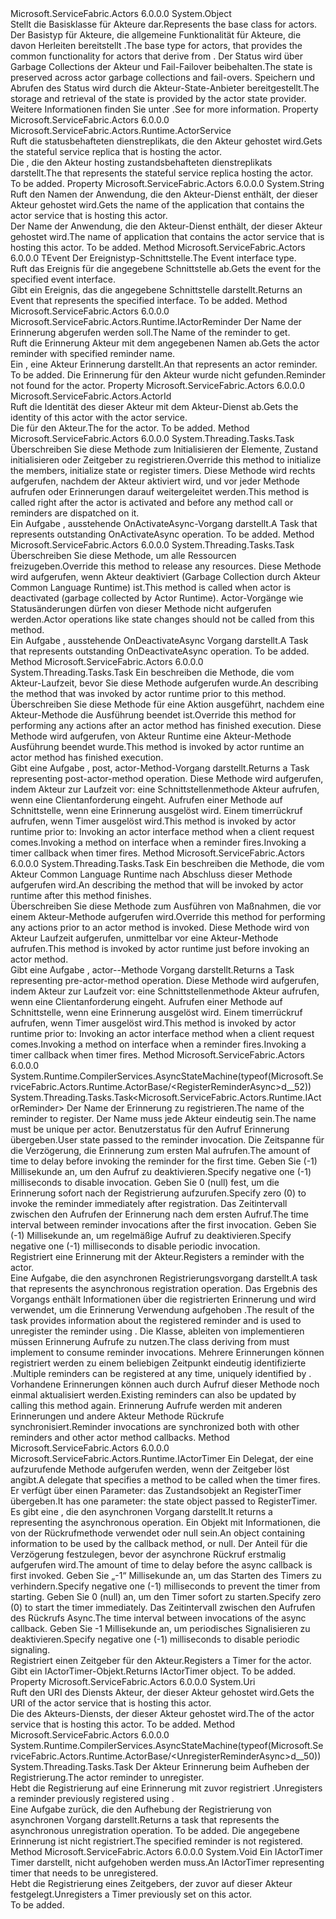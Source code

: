 <Type Name="ActorBase" FullName="Microsoft.ServiceFabric.Actors.Runtime.ActorBase">
  <TypeSignature Language="C#" Value="public abstract class ActorBase" />
  <TypeSignature Language="ILAsm" Value=".class public auto ansi abstract beforefieldinit ActorBase extends System.Object" />
  <TypeSignature Language="DocId" Value="T:Microsoft.ServiceFabric.Actors.Runtime.ActorBase" />
  <TypeSignature Language="VB.NET" Value="Public MustInherit Class ActorBase" />
  <TypeSignature Language="F#" Value="type ActorBase = class" />
  <AssemblyInfo>
    <AssemblyName>Microsoft.ServiceFabric.Actors</AssemblyName>
    <AssemblyVersion>6.0.0.0</AssemblyVersion>
  </AssemblyInfo>
  <Base>
    <BaseTypeName>System.Object</BaseTypeName>
  </Base>
  <Interfaces />
  <Docs>
    <summary>
            <span data-ttu-id="37384-101">Stellt die Basisklasse für Akteure dar.</span><span class="sxs-lookup"><span data-stu-id="37384-101">Represents the base class for actors.</span></span>
            </summary>
    <remarks>
            <span data-ttu-id="37384-102">Der Basistyp für Akteure, die allgemeine Funktionalität für Akteure, die davon Herleiten bereitstellt <see cref="T:Microsoft.ServiceFabric.Actors.Runtime.Actor" />.</span><span class="sxs-lookup"><span data-stu-id="37384-102">The base type for actors, that provides the common functionality for actors that derive from <see cref="T:Microsoft.ServiceFabric.Actors.Runtime.Actor" />.</span></span>
            <span data-ttu-id="37384-103">Der Status wird über Garbage Collections der Akteur und Fail-Failover beibehalten.</span><span class="sxs-lookup"><span data-stu-id="37384-103">The state is preserved across actor garbage collections and fail-overs.</span></span>
            <span data-ttu-id="37384-104">Speichern und Abrufen des Status wird durch die Akteur-State-Anbieter bereitgestellt.</span><span class="sxs-lookup"><span data-stu-id="37384-104">The storage and retrieval of the state is provided by the actor state provider.</span></span> <span data-ttu-id="37384-105">Weitere Informationen finden Sie unter <see cref="T:Microsoft.ServiceFabric.Actors.Runtime.IActorStateProvider" /> .</span><span class="sxs-lookup"><span data-stu-id="37384-105">See <see cref="T:Microsoft.ServiceFabric.Actors.Runtime.IActorStateProvider" /> for more information.</span></span>
            </remarks>
    <altmember cref="T:Microsoft.ServiceFabric.Actors.Runtime.Actor" />
  </Docs>
  <Members>
    <Member MemberName="ActorService">
      <MemberSignature Language="C#" Value="public Microsoft.ServiceFabric.Actors.Runtime.ActorService ActorService { get; }" />
      <MemberSignature Language="ILAsm" Value=".property instance class Microsoft.ServiceFabric.Actors.Runtime.ActorService ActorService" />
      <MemberSignature Language="DocId" Value="P:Microsoft.ServiceFabric.Actors.Runtime.ActorBase.ActorService" />
      <MemberSignature Language="VB.NET" Value="Public ReadOnly Property ActorService As ActorService" />
      <MemberSignature Language="F#" Value="member this.ActorService : Microsoft.ServiceFabric.Actors.Runtime.ActorService" Usage="Microsoft.ServiceFabric.Actors.Runtime.ActorBase.ActorService" />
      <MemberType>Property</MemberType>
      <AssemblyInfo>
        <AssemblyName>Microsoft.ServiceFabric.Actors</AssemblyName>
        <AssemblyVersion>6.0.0.0</AssemblyVersion>
      </AssemblyInfo>
      <ReturnValue>
        <ReturnType>Microsoft.ServiceFabric.Actors.Runtime.ActorService</ReturnType>
      </ReturnValue>
      <Docs>
        <summary>
            <span data-ttu-id="37384-106">Ruft die statusbehafteten dienstreplikats, die den Akteur gehostet wird.</span><span class="sxs-lookup"><span data-stu-id="37384-106">Gets the stateful service replica that is hosting the actor.</span></span>
            </summary>
        <value>
            <span data-ttu-id="37384-107">Die <see cref="P:Microsoft.ServiceFabric.Actors.Runtime.ActorBase.ActorService" /> , die den Akteur hosting zustandsbehafteten dienstreplikats darstellt.</span><span class="sxs-lookup"><span data-stu-id="37384-107">The <see cref="P:Microsoft.ServiceFabric.Actors.Runtime.ActorBase.ActorService" /> that represents the stateful service replica hosting the actor.</span></span>
            </value>
        <remarks>To be added.</remarks>
      </Docs>
    </Member>
    <Member MemberName="ApplicationName">
      <MemberSignature Language="C#" Value="public string ApplicationName { get; }" />
      <MemberSignature Language="ILAsm" Value=".property instance string ApplicationName" />
      <MemberSignature Language="DocId" Value="P:Microsoft.ServiceFabric.Actors.Runtime.ActorBase.ApplicationName" />
      <MemberSignature Language="VB.NET" Value="Public ReadOnly Property ApplicationName As String" />
      <MemberSignature Language="F#" Value="member this.ApplicationName : string" Usage="Microsoft.ServiceFabric.Actors.Runtime.ActorBase.ApplicationName" />
      <MemberType>Property</MemberType>
      <AssemblyInfo>
        <AssemblyName>Microsoft.ServiceFabric.Actors</AssemblyName>
        <AssemblyVersion>6.0.0.0</AssemblyVersion>
      </AssemblyInfo>
      <ReturnValue>
        <ReturnType>System.String</ReturnType>
      </ReturnValue>
      <Docs>
        <summary>
            <span data-ttu-id="37384-108">Ruft den Namen der Anwendung, die den Akteur-Dienst enthält, der dieser Akteur gehostet wird.</span><span class="sxs-lookup"><span data-stu-id="37384-108">Gets the name of the application that contains the actor service that is hosting this actor.</span></span>
            </summary>
        <value><span data-ttu-id="37384-109">Der Name der Anwendung, die den Akteur-Dienst enthält, der dieser Akteur gehostet wird.</span><span class="sxs-lookup"><span data-stu-id="37384-109">The name of application that contains the actor service that is hosting this actor.</span></span></value>
        <remarks>To be added.</remarks>
      </Docs>
    </Member>
    <Member MemberName="GetEvent&lt;TEvent&gt;">
      <MemberSignature Language="C#" Value="protected TEvent GetEvent&lt;TEvent&gt; ();" />
      <MemberSignature Language="ILAsm" Value=".method familyhidebysig instance !!TEvent GetEvent&lt;TEvent&gt;() cil managed" />
      <MemberSignature Language="DocId" Value="M:Microsoft.ServiceFabric.Actors.Runtime.ActorBase.GetEvent``1" />
      <MemberSignature Language="VB.NET" Value="Protected Function GetEvent(Of TEvent) () As TEvent" />
      <MemberSignature Language="F#" Value="member this.GetEvent : unit -&gt; 'Event" Usage="actorBase.GetEvent " />
      <MemberType>Method</MemberType>
      <AssemblyInfo>
        <AssemblyName>Microsoft.ServiceFabric.Actors</AssemblyName>
        <AssemblyVersion>6.0.0.0</AssemblyVersion>
      </AssemblyInfo>
      <ReturnValue>
        <ReturnType>TEvent</ReturnType>
      </ReturnValue>
      <TypeParameters>
        <TypeParameter Name="TEvent" />
      </TypeParameters>
      <Parameters />
      <Docs>
        <typeparam name="TEvent"><span data-ttu-id="37384-110">Der Ereignistyp-Schnittstelle.</span><span class="sxs-lookup"><span data-stu-id="37384-110">The Event interface type.</span></span></typeparam>
        <summary>
            <span data-ttu-id="37384-111">Ruft das Ereignis für die angegebene Schnittstelle ab.</span><span class="sxs-lookup"><span data-stu-id="37384-111">Gets the event for the specified event interface.</span></span>
            </summary>
        <returns><span data-ttu-id="37384-112">Gibt ein Ereignis, das die angegebene Schnittstelle darstellt.</span><span class="sxs-lookup"><span data-stu-id="37384-112">Returns an Event that represents the specified interface.</span></span></returns>
        <remarks>To be added.</remarks>
      </Docs>
    </Member>
    <Member MemberName="GetReminder">
      <MemberSignature Language="C#" Value="protected Microsoft.ServiceFabric.Actors.Runtime.IActorReminder GetReminder (string reminderName);" />
      <MemberSignature Language="ILAsm" Value=".method familyhidebysig instance class Microsoft.ServiceFabric.Actors.Runtime.IActorReminder GetReminder(string reminderName) cil managed" />
      <MemberSignature Language="DocId" Value="M:Microsoft.ServiceFabric.Actors.Runtime.ActorBase.GetReminder(System.String)" />
      <MemberSignature Language="VB.NET" Value="Protected Function GetReminder (reminderName As String) As IActorReminder" />
      <MemberSignature Language="F#" Value="member this.GetReminder : string -&gt; Microsoft.ServiceFabric.Actors.Runtime.IActorReminder" Usage="actorBase.GetReminder reminderName" />
      <MemberType>Method</MemberType>
      <AssemblyInfo>
        <AssemblyName>Microsoft.ServiceFabric.Actors</AssemblyName>
        <AssemblyVersion>6.0.0.0</AssemblyVersion>
      </AssemblyInfo>
      <ReturnValue>
        <ReturnType>Microsoft.ServiceFabric.Actors.Runtime.IActorReminder</ReturnType>
      </ReturnValue>
      <Parameters>
        <Parameter Name="reminderName" Type="System.String" />
      </Parameters>
      <Docs>
        <param name="reminderName"><span data-ttu-id="37384-113">Der Name der Erinnerung abgerufen werden soll.</span><span class="sxs-lookup"><span data-stu-id="37384-113">The Name of the reminder to get.</span></span></param>
        <summary>
            <span data-ttu-id="37384-114">Ruft die Erinnerung Akteur mit dem angegebenen Namen ab.</span><span class="sxs-lookup"><span data-stu-id="37384-114">Gets the actor reminder with specified reminder name.</span></span>
            </summary>
        <returns>
            <span data-ttu-id="37384-115">Ein <see cref="T:Microsoft.ServiceFabric.Actors.Runtime.IActorReminder" /> , eine Akteur Erinnerung darstellt.</span><span class="sxs-lookup"><span data-stu-id="37384-115">An <see cref="T:Microsoft.ServiceFabric.Actors.Runtime.IActorReminder" /> that represents an actor reminder.</span></span>
            </returns>
        <remarks>To be added.</remarks>
        <exception cref="T:Microsoft.ServiceFabric.Actors.ReminderNotFoundException"><span data-ttu-id="37384-116">Die Erinnerung für den Akteur wurde nicht gefunden.</span><span class="sxs-lookup"><span data-stu-id="37384-116">Reminder not found for the actor.</span></span></exception>
      </Docs>
    </Member>
    <Member MemberName="Id">
      <MemberSignature Language="C#" Value="public Microsoft.ServiceFabric.Actors.ActorId Id { get; }" />
      <MemberSignature Language="ILAsm" Value=".property instance class Microsoft.ServiceFabric.Actors.ActorId Id" />
      <MemberSignature Language="DocId" Value="P:Microsoft.ServiceFabric.Actors.Runtime.ActorBase.Id" />
      <MemberSignature Language="VB.NET" Value="Public ReadOnly Property Id As ActorId" />
      <MemberSignature Language="F#" Value="member this.Id : Microsoft.ServiceFabric.Actors.ActorId" Usage="Microsoft.ServiceFabric.Actors.Runtime.ActorBase.Id" />
      <MemberType>Property</MemberType>
      <AssemblyInfo>
        <AssemblyName>Microsoft.ServiceFabric.Actors</AssemblyName>
        <AssemblyVersion>6.0.0.0</AssemblyVersion>
      </AssemblyInfo>
      <ReturnValue>
        <ReturnType>Microsoft.ServiceFabric.Actors.ActorId</ReturnType>
      </ReturnValue>
      <Docs>
        <summary>
            <span data-ttu-id="37384-117">Ruft die Identität des dieser Akteur mit dem Akteur-Dienst ab.</span><span class="sxs-lookup"><span data-stu-id="37384-117">Gets the identity of this actor with the actor service.</span></span>
            </summary>
        <value><span data-ttu-id="37384-118">Die <see cref="T:Microsoft.ServiceFabric.Actors.ActorId" /> für den Akteur.</span><span class="sxs-lookup"><span data-stu-id="37384-118">The <see cref="T:Microsoft.ServiceFabric.Actors.ActorId" /> for the actor.</span></span></value>
        <remarks>To be added.</remarks>
      </Docs>
    </Member>
    <Member MemberName="OnActivateAsync">
      <MemberSignature Language="C#" Value="protected virtual System.Threading.Tasks.Task OnActivateAsync ();" />
      <MemberSignature Language="ILAsm" Value=".method familyhidebysig newslot virtual instance class System.Threading.Tasks.Task OnActivateAsync() cil managed" />
      <MemberSignature Language="DocId" Value="M:Microsoft.ServiceFabric.Actors.Runtime.ActorBase.OnActivateAsync" />
      <MemberSignature Language="VB.NET" Value="Protected Overridable Function OnActivateAsync () As Task" />
      <MemberSignature Language="F#" Value="abstract member OnActivateAsync : unit -&gt; System.Threading.Tasks.Task&#xA;override this.OnActivateAsync : unit -&gt; System.Threading.Tasks.Task" Usage="actorBase.OnActivateAsync " />
      <MemberType>Method</MemberType>
      <AssemblyInfo>
        <AssemblyName>Microsoft.ServiceFabric.Actors</AssemblyName>
        <AssemblyVersion>6.0.0.0</AssemblyVersion>
      </AssemblyInfo>
      <ReturnValue>
        <ReturnType>System.Threading.Tasks.Task</ReturnType>
      </ReturnValue>
      <Parameters />
      <Docs>
        <summary>
            <span data-ttu-id="37384-119">Überschreiben Sie diese Methode zum Initialisieren der Elemente, Zustand initialisieren oder Zeitgeber zu registrieren.</span><span class="sxs-lookup"><span data-stu-id="37384-119">Override this method to initialize the members, initialize state or register timers.</span></span> <span data-ttu-id="37384-120">Diese Methode wird rechts aufgerufen, nachdem der Akteur aktiviert wird, und vor jeder Methode aufrufen oder Erinnerungen darauf weitergeleitet werden.</span><span class="sxs-lookup"><span data-stu-id="37384-120">This method is called right after the actor is activated and before any method call or reminders are dispatched on it.</span></span>
            </summary>
        <returns><span data-ttu-id="37384-121">Ein <see cref="T:System.Threading.Tasks.Task">Aufgabe</see> , ausstehende OnActivateAsync-Vorgang darstellt.</span><span class="sxs-lookup"><span data-stu-id="37384-121">A <see cref="T:System.Threading.Tasks.Task">Task</see> that represents outstanding OnActivateAsync operation.</span></span></returns>
        <remarks>To be added.</remarks>
      </Docs>
    </Member>
    <Member MemberName="OnDeactivateAsync">
      <MemberSignature Language="C#" Value="protected virtual System.Threading.Tasks.Task OnDeactivateAsync ();" />
      <MemberSignature Language="ILAsm" Value=".method familyhidebysig newslot virtual instance class System.Threading.Tasks.Task OnDeactivateAsync() cil managed" />
      <MemberSignature Language="DocId" Value="M:Microsoft.ServiceFabric.Actors.Runtime.ActorBase.OnDeactivateAsync" />
      <MemberSignature Language="VB.NET" Value="Protected Overridable Function OnDeactivateAsync () As Task" />
      <MemberSignature Language="F#" Value="abstract member OnDeactivateAsync : unit -&gt; System.Threading.Tasks.Task&#xA;override this.OnDeactivateAsync : unit -&gt; System.Threading.Tasks.Task" Usage="actorBase.OnDeactivateAsync " />
      <MemberType>Method</MemberType>
      <AssemblyInfo>
        <AssemblyName>Microsoft.ServiceFabric.Actors</AssemblyName>
        <AssemblyVersion>6.0.0.0</AssemblyVersion>
      </AssemblyInfo>
      <ReturnValue>
        <ReturnType>System.Threading.Tasks.Task</ReturnType>
      </ReturnValue>
      <Parameters />
      <Docs>
        <summary>
             <span data-ttu-id="37384-122">Überschreiben Sie diese Methode, um alle Ressourcen freizugeben.</span><span class="sxs-lookup"><span data-stu-id="37384-122">Override this method to release any resources.</span></span> <span data-ttu-id="37384-123">Diese Methode wird aufgerufen, wenn Akteur deaktiviert (Garbage Collection durch Akteur Common Language Runtime) ist.</span><span class="sxs-lookup"><span data-stu-id="37384-123">This method is called when actor is deactivated (garbage collected by Actor Runtime).</span></span>
             <span data-ttu-id="37384-124">Actor-Vorgänge wie Statusänderungen dürfen von dieser Methode nicht aufgerufen werden.</span><span class="sxs-lookup"><span data-stu-id="37384-124">Actor operations like state changes should not be called from this method.</span></span>
            </summary>
        <returns><span data-ttu-id="37384-125">Ein <see cref="T:System.Threading.Tasks.Task">Aufgabe</see> , ausstehende OnDeactivateAsync Vorgang darstellt.</span><span class="sxs-lookup"><span data-stu-id="37384-125">A <see cref="T:System.Threading.Tasks.Task">Task</see> that represents outstanding OnDeactivateAsync operation.</span></span></returns>
        <remarks>To be added.</remarks>
      </Docs>
    </Member>
    <Member MemberName="OnPostActorMethodAsync">
      <MemberSignature Language="C#" Value="protected virtual System.Threading.Tasks.Task OnPostActorMethodAsync (Microsoft.ServiceFabric.Actors.Runtime.ActorMethodContext actorMethodContext);" />
      <MemberSignature Language="ILAsm" Value=".method familyhidebysig newslot virtual instance class System.Threading.Tasks.Task OnPostActorMethodAsync(valuetype Microsoft.ServiceFabric.Actors.Runtime.ActorMethodContext actorMethodContext) cil managed" />
      <MemberSignature Language="DocId" Value="M:Microsoft.ServiceFabric.Actors.Runtime.ActorBase.OnPostActorMethodAsync(Microsoft.ServiceFabric.Actors.Runtime.ActorMethodContext)" />
      <MemberSignature Language="F#" Value="abstract member OnPostActorMethodAsync : Microsoft.ServiceFabric.Actors.Runtime.ActorMethodContext -&gt; System.Threading.Tasks.Task&#xA;override this.OnPostActorMethodAsync : Microsoft.ServiceFabric.Actors.Runtime.ActorMethodContext -&gt; System.Threading.Tasks.Task" Usage="actorBase.OnPostActorMethodAsync actorMethodContext" />
      <MemberType>Method</MemberType>
      <AssemblyInfo>
        <AssemblyName>Microsoft.ServiceFabric.Actors</AssemblyName>
        <AssemblyVersion>6.0.0.0</AssemblyVersion>
      </AssemblyInfo>
      <ReturnValue>
        <ReturnType>System.Threading.Tasks.Task</ReturnType>
      </ReturnValue>
      <Parameters>
        <Parameter Name="actorMethodContext" Type="Microsoft.ServiceFabric.Actors.Runtime.ActorMethodContext" />
      </Parameters>
      <Docs>
        <param name="actorMethodContext">
            <span data-ttu-id="37384-126">Ein <see cref="T:Microsoft.ServiceFabric.Actors.Runtime.ActorMethodContext" /> beschreiben die Methode, die vom Akteur-Laufzeit, bevor Sie diese Methode aufgerufen wurde.</span><span class="sxs-lookup"><span data-stu-id="37384-126">An <see cref="T:Microsoft.ServiceFabric.Actors.Runtime.ActorMethodContext" /> describing the method that was invoked by actor runtime prior to this method.</span></span>
            </param>
        <summary>
            <span data-ttu-id="37384-127">Überschreiben Sie diese Methode für eine Aktion ausgeführt, nachdem eine Akteur-Methode die Ausführung beendet ist.</span><span class="sxs-lookup"><span data-stu-id="37384-127">Override this method for performing any actions after an actor method has finished execution.</span></span>
            <span data-ttu-id="37384-128">Diese Methode wird aufgerufen, von Akteur Runtime eine Akteur-Methode Ausführung beendet wurde.</span><span class="sxs-lookup"><span data-stu-id="37384-128">This method is invoked by actor runtime an actor method has finished execution.</span></span>
            </summary>
        <returns>
            <span data-ttu-id="37384-129">Gibt eine <see cref="T:System.Threading.Tasks.Task">Aufgabe</see> , post, actor-Method-Vorgang darstellt.</span><span class="sxs-lookup"><span data-stu-id="37384-129">Returns a <see cref="T:System.Threading.Tasks.Task">Task</see> representing post-actor-method operation.</span></span>
            </returns>
        <remarks>
            <span data-ttu-id="37384-130">Diese Methode wird aufgerufen, indem Akteur zur Laufzeit vor: <list type="bullet"> <item> <description>eine Schnittstellenmethode Akteur aufrufen, wenn eine Clientanforderung eingeht.</description> </item> <item> <description>Aufrufen einer Methode auf <see cref="T:Microsoft.ServiceFabric.Actors.Runtime.IRemindable" /> Schnittstelle, wenn eine Erinnerung ausgelöst wird.</description> </item> <item> <description>Einem timerrückruf aufrufen, wenn Timer ausgelöst wird.</description></item></list></span><span class="sxs-lookup"><span data-stu-id="37384-130">This method is invoked by actor runtime prior to: <list type="bullet"><item><description>Invoking an actor interface method when a client request comes.</description></item><item><description>Invoking a method on <see cref="T:Microsoft.ServiceFabric.Actors.Runtime.IRemindable" /> interface when a reminder fires.</description></item><item><description>Invoking a timer callback when timer fires.</description></item></list></span></span></remarks>
      </Docs>
    </Member>
    <Member MemberName="OnPreActorMethodAsync">
      <MemberSignature Language="C#" Value="protected virtual System.Threading.Tasks.Task OnPreActorMethodAsync (Microsoft.ServiceFabric.Actors.Runtime.ActorMethodContext actorMethodContext);" />
      <MemberSignature Language="ILAsm" Value=".method familyhidebysig newslot virtual instance class System.Threading.Tasks.Task OnPreActorMethodAsync(valuetype Microsoft.ServiceFabric.Actors.Runtime.ActorMethodContext actorMethodContext) cil managed" />
      <MemberSignature Language="DocId" Value="M:Microsoft.ServiceFabric.Actors.Runtime.ActorBase.OnPreActorMethodAsync(Microsoft.ServiceFabric.Actors.Runtime.ActorMethodContext)" />
      <MemberSignature Language="F#" Value="abstract member OnPreActorMethodAsync : Microsoft.ServiceFabric.Actors.Runtime.ActorMethodContext -&gt; System.Threading.Tasks.Task&#xA;override this.OnPreActorMethodAsync : Microsoft.ServiceFabric.Actors.Runtime.ActorMethodContext -&gt; System.Threading.Tasks.Task" Usage="actorBase.OnPreActorMethodAsync actorMethodContext" />
      <MemberType>Method</MemberType>
      <AssemblyInfo>
        <AssemblyName>Microsoft.ServiceFabric.Actors</AssemblyName>
        <AssemblyVersion>6.0.0.0</AssemblyVersion>
      </AssemblyInfo>
      <ReturnValue>
        <ReturnType>System.Threading.Tasks.Task</ReturnType>
      </ReturnValue>
      <Parameters>
        <Parameter Name="actorMethodContext" Type="Microsoft.ServiceFabric.Actors.Runtime.ActorMethodContext" />
      </Parameters>
      <Docs>
        <param name="actorMethodContext">
            <span data-ttu-id="37384-131">Ein <see cref="T:Microsoft.ServiceFabric.Actors.Runtime.ActorMethodContext" /> beschreiben die Methode, die vom Akteur Common Language Runtime nach Abschluss dieser Methode aufgerufen wird.</span><span class="sxs-lookup"><span data-stu-id="37384-131">An <see cref="T:Microsoft.ServiceFabric.Actors.Runtime.ActorMethodContext" /> describing the method that will be invoked by actor runtime after this method finishes.</span></span>
            </param>
        <summary>
            <span data-ttu-id="37384-132">Überschreiben Sie diese Methode zum Ausführen von Maßnahmen, die vor einem Akteur-Methode aufgerufen wird.</span><span class="sxs-lookup"><span data-stu-id="37384-132">Override this method for performing any actions prior to an actor method is invoked.</span></span>
            <span data-ttu-id="37384-133">Diese Methode wird von Akteur Laufzeit aufgerufen, unmittelbar vor eine Akteur-Methode aufrufen.</span><span class="sxs-lookup"><span data-stu-id="37384-133">This method is invoked by actor runtime just before invoking an actor method.</span></span>
            </summary>
        <returns>
            <span data-ttu-id="37384-134">Gibt eine <see cref="T:System.Threading.Tasks.Task">Aufgabe</see> , actor--Methode Vorgang darstellt.</span><span class="sxs-lookup"><span data-stu-id="37384-134">Returns a <see cref="T:System.Threading.Tasks.Task">Task</see> representing pre-actor-method operation.</span></span>
            </returns>
        <remarks>
            <span data-ttu-id="37384-135">Diese Methode wird aufgerufen, indem Akteur zur Laufzeit vor: <list type="bullet"> <item> <description>eine Schnittstellenmethode Akteur aufrufen, wenn eine Clientanforderung eingeht.</description> </item> <item> <description>Aufrufen einer Methode auf <see cref="T:Microsoft.ServiceFabric.Actors.Runtime.IRemindable" /> Schnittstelle, wenn eine Erinnerung ausgelöst wird.</description> </item> <item> <description>Einem timerrückruf aufrufen, wenn Timer ausgelöst wird.</description></item></list></span><span class="sxs-lookup"><span data-stu-id="37384-135">This method is invoked by actor runtime prior to: <list type="bullet"><item><description>Invoking an actor interface method when a client request comes.</description></item><item><description>Invoking a method on <see cref="T:Microsoft.ServiceFabric.Actors.Runtime.IRemindable" /> interface when a reminder fires.</description></item><item><description>Invoking a timer callback when timer fires.</description></item></list></span></span></remarks>
      </Docs>
    </Member>
    <Member MemberName="RegisterReminderAsync">
      <MemberSignature Language="C#" Value="protected System.Threading.Tasks.Task&lt;Microsoft.ServiceFabric.Actors.Runtime.IActorReminder&gt; RegisterReminderAsync (string reminderName, byte[] state, TimeSpan dueTime, TimeSpan period);" />
      <MemberSignature Language="ILAsm" Value=".method familyhidebysig instance class System.Threading.Tasks.Task`1&lt;class Microsoft.ServiceFabric.Actors.Runtime.IActorReminder&gt; RegisterReminderAsync(string reminderName, unsigned int8[] state, valuetype System.TimeSpan dueTime, valuetype System.TimeSpan period) cil managed" />
      <MemberSignature Language="DocId" Value="M:Microsoft.ServiceFabric.Actors.Runtime.ActorBase.RegisterReminderAsync(System.String,System.Byte[],System.TimeSpan,System.TimeSpan)" />
      <MemberSignature Language="VB.NET" Value="Protected Function RegisterReminderAsync (reminderName As String, state As Byte(), dueTime As TimeSpan, period As TimeSpan) As Task(Of IActorReminder)" />
      <MemberSignature Language="F#" Value="member this.RegisterReminderAsync : string * byte[] * TimeSpan * TimeSpan -&gt; System.Threading.Tasks.Task&lt;Microsoft.ServiceFabric.Actors.Runtime.IActorReminder&gt;" Usage="actorBase.RegisterReminderAsync (reminderName, state, dueTime, period)" />
      <MemberType>Method</MemberType>
      <AssemblyInfo>
        <AssemblyName>Microsoft.ServiceFabric.Actors</AssemblyName>
        <AssemblyVersion>6.0.0.0</AssemblyVersion>
      </AssemblyInfo>
      <Attributes>
        <Attribute>
          <AttributeName>System.Runtime.CompilerServices.AsyncStateMachine(typeof(Microsoft.ServiceFabric.Actors.Runtime.ActorBase/&lt;RegisterReminderAsync&gt;d__52))</AttributeName>
        </Attribute>
      </Attributes>
      <ReturnValue>
        <ReturnType>System.Threading.Tasks.Task&lt;Microsoft.ServiceFabric.Actors.Runtime.IActorReminder&gt;</ReturnType>
      </ReturnValue>
      <Parameters>
        <Parameter Name="reminderName" Type="System.String" />
        <Parameter Name="state" Type="System.Byte[]" />
        <Parameter Name="dueTime" Type="System.TimeSpan" />
        <Parameter Name="period" Type="System.TimeSpan" />
      </Parameters>
      <Docs>
        <param name="reminderName"><span data-ttu-id="37384-136">Der Name der Erinnerung zu registrieren.</span><span class="sxs-lookup"><span data-stu-id="37384-136">The name of the reminder to register.</span></span> <span data-ttu-id="37384-137">Der Name muss jede Akteur eindeutig sein.</span><span class="sxs-lookup"><span data-stu-id="37384-137">The name must be unique per actor.</span></span></param>
        <param name="state"><span data-ttu-id="37384-138">Benutzerstatus für den Aufruf Erinnerung übergeben.</span><span class="sxs-lookup"><span data-stu-id="37384-138">User state passed to the reminder invocation.</span></span></param>
        <param name="dueTime"><span data-ttu-id="37384-139">Die Zeitspanne für die Verzögerung, die Erinnerung zum ersten Mal aufrufen.</span><span class="sxs-lookup"><span data-stu-id="37384-139">The amount of time to delay before invoking the reminder for the first time.</span></span> <span data-ttu-id="37384-140">Geben Sie (-1) Millisekunde an, um den Aufruf zu deaktivieren.</span><span class="sxs-lookup"><span data-stu-id="37384-140">Specify negative one (-1) milliseconds to disable invocation.</span></span> <span data-ttu-id="37384-141">Geben Sie 0 (null) fest, um die Erinnerung sofort nach der Registrierung aufzurufen.</span><span class="sxs-lookup"><span data-stu-id="37384-141">Specify zero (0) to invoke the reminder immediately after registration.</span></span>
            </param>
        <param name="period">
            <span data-ttu-id="37384-142">Das Zeitintervall zwischen den Aufrufen der Erinnerung nach dem ersten Aufruf.</span><span class="sxs-lookup"><span data-stu-id="37384-142">The time interval between reminder invocations after the first invocation.</span></span> <span data-ttu-id="37384-143">Geben Sie (-1) Millisekunde an, um regelmäßige Aufruf zu deaktivieren.</span><span class="sxs-lookup"><span data-stu-id="37384-143">Specify negative one (-1) milliseconds to disable periodic invocation.</span></span>
            </param>
        <summary>
            <span data-ttu-id="37384-144">Registriert eine Erinnerung mit der Akteur.</span><span class="sxs-lookup"><span data-stu-id="37384-144">Registers a reminder with the actor.</span></span>
            </summary>
        <returns>
            <span data-ttu-id="37384-145">Eine Aufgabe, die den asynchronen Registrierungsvorgang darstellt.</span><span class="sxs-lookup"><span data-stu-id="37384-145">A task that represents the asynchronous registration operation.</span></span> <span data-ttu-id="37384-146">Das Ergebnis des Vorgangs enthält Informationen über die registrierten Erinnerung und wird verwendet, um die Erinnerung Verwendung aufgehoben <see cref="M:Microsoft.ServiceFabric.Actors.Runtime.ActorBase.UnregisterReminderAsync(Microsoft.ServiceFabric.Actors.Runtime.IActorReminder)" />.</span><span class="sxs-lookup"><span data-stu-id="37384-146">The result of the task provides information about the registered reminder and is used to unregister the reminder using <see cref="M:Microsoft.ServiceFabric.Actors.Runtime.ActorBase.UnregisterReminderAsync(Microsoft.ServiceFabric.Actors.Runtime.IActorReminder)" />.</span></span>
            </returns>
        <remarks>
          <para>
            <span data-ttu-id="37384-147">Die Klasse, ableiten von <see cref="T:Microsoft.ServiceFabric.Actors.Runtime.ActorBase" /> implementieren müssen <see cref="T:Microsoft.ServiceFabric.Actors.Runtime.IRemindable" /> Erinnerung Aufrufe zu nutzen.</span><span class="sxs-lookup"><span data-stu-id="37384-147">The class deriving from <see cref="T:Microsoft.ServiceFabric.Actors.Runtime.ActorBase" /> must implement <see cref="T:Microsoft.ServiceFabric.Actors.Runtime.IRemindable" /> to consume reminder invocations.</span></span> <span data-ttu-id="37384-148">Mehrere Erinnerungen können registriert werden zu einem beliebigen Zeitpunkt eindeutig identifizierte <paramref name="reminderName" />.</span><span class="sxs-lookup"><span data-stu-id="37384-148">Multiple reminders can be registered at any time, uniquely identified by <paramref name="reminderName" />.</span></span> <span data-ttu-id="37384-149">Vorhandene Erinnerungen können auch durch Aufruf dieser Methode noch einmal aktualisiert werden.</span><span class="sxs-lookup"><span data-stu-id="37384-149">Existing reminders can also be updated by calling this method again.</span></span> <span data-ttu-id="37384-150">Erinnerung Aufrufe werden mit anderen Erinnerungen und andere Akteur Methode Rückrufe synchronisiert.</span><span class="sxs-lookup"><span data-stu-id="37384-150">Reminder invocations are synchronized both with other reminders and other actor method callbacks.</span></span>
            </para>
        </remarks>
      </Docs>
    </Member>
    <Member MemberName="RegisterTimer">
      <MemberSignature Language="C#" Value="protected Microsoft.ServiceFabric.Actors.Runtime.IActorTimer RegisterTimer (Func&lt;object,System.Threading.Tasks.Task&gt; asyncCallback, object state, TimeSpan dueTime, TimeSpan period);" />
      <MemberSignature Language="ILAsm" Value=".method familyhidebysig instance class Microsoft.ServiceFabric.Actors.Runtime.IActorTimer RegisterTimer(class System.Func`2&lt;object, class System.Threading.Tasks.Task&gt; asyncCallback, object state, valuetype System.TimeSpan dueTime, valuetype System.TimeSpan period) cil managed" />
      <MemberSignature Language="DocId" Value="M:Microsoft.ServiceFabric.Actors.Runtime.ActorBase.RegisterTimer(System.Func{System.Object,System.Threading.Tasks.Task},System.Object,System.TimeSpan,System.TimeSpan)" />
      <MemberSignature Language="VB.NET" Value="Protected Function RegisterTimer (asyncCallback As Func(Of Object, Task), state As Object, dueTime As TimeSpan, period As TimeSpan) As IActorTimer" />
      <MemberSignature Language="F#" Value="member this.RegisterTimer : Func&lt;obj, System.Threading.Tasks.Task&gt; * obj * TimeSpan * TimeSpan -&gt; Microsoft.ServiceFabric.Actors.Runtime.IActorTimer" Usage="actorBase.RegisterTimer (asyncCallback, state, dueTime, period)" />
      <MemberType>Method</MemberType>
      <AssemblyInfo>
        <AssemblyName>Microsoft.ServiceFabric.Actors</AssemblyName>
        <AssemblyVersion>6.0.0.0</AssemblyVersion>
      </AssemblyInfo>
      <ReturnValue>
        <ReturnType>Microsoft.ServiceFabric.Actors.Runtime.IActorTimer</ReturnType>
      </ReturnValue>
      <Parameters>
        <Parameter Name="asyncCallback" Type="System.Func&lt;System.Object,System.Threading.Tasks.Task&gt;" />
        <Parameter Name="state" Type="System.Object" />
        <Parameter Name="dueTime" Type="System.TimeSpan" />
        <Parameter Name="period" Type="System.TimeSpan" />
      </Parameters>
      <Docs>
        <param name="asyncCallback">
            <span data-ttu-id="37384-151">Ein Delegat, der eine aufzurufende Methode aufgerufen werden, wenn der Zeitgeber löst angibt.</span><span class="sxs-lookup"><span data-stu-id="37384-151">A delegate that specifies a method to be called when the timer fires.</span></span>
            <span data-ttu-id="37384-152">Er verfügt über einen Parameter: das Zustandsobjekt an RegisterTimer übergeben.</span><span class="sxs-lookup"><span data-stu-id="37384-152">It has one parameter: the state object passed to RegisterTimer.</span></span>
            <span data-ttu-id="37384-153">Es gibt eine <see cref="T:System.Threading.Tasks.Task" /> , die den asynchronen Vorgang darstellt.</span><span class="sxs-lookup"><span data-stu-id="37384-153">It returns a <see cref="T:System.Threading.Tasks.Task" /> representing the asynchronous operation.</span></span>
            </param>
        <param name="state"><span data-ttu-id="37384-154">Ein Objekt mit Informationen, die von der Rückrufmethode verwendet oder null sein.</span><span class="sxs-lookup"><span data-stu-id="37384-154">An object containing information to be used by the callback method, or null.</span></span></param>
        <param name="dueTime"><span data-ttu-id="37384-155">Der Anteil für die Verzögerung festzulegen, bevor der asynchrone Rückruf erstmalig aufgerufen wird.</span><span class="sxs-lookup"><span data-stu-id="37384-155">The amount of time to delay before the async callback is first invoked.</span></span> <span data-ttu-id="37384-156">Geben Sie „-1“ Millisekunde an, um das Starten des Timers zu verhindern.</span><span class="sxs-lookup"><span data-stu-id="37384-156">Specify negative one (-1) milliseconds to prevent the timer from starting.</span></span> <span data-ttu-id="37384-157">Geben Sie 0 (null) an, um den Timer sofort zu starten.</span><span class="sxs-lookup"><span data-stu-id="37384-157">Specify zero (0) to start the timer immediately.</span></span>
            </param>
        <param name="period">
            <span data-ttu-id="37384-158">Das Zeitintervall zwischen den Aufrufen des Rückrufs Async.</span><span class="sxs-lookup"><span data-stu-id="37384-158">The time interval between invocations of the async callback.</span></span> <span data-ttu-id="37384-159">Geben Sie -1 Millisekunde an, um periodisches Signalisieren zu deaktivieren.</span><span class="sxs-lookup"><span data-stu-id="37384-159">Specify negative one (-1) milliseconds to disable periodic signaling.</span></span></param>
        <summary>
            <span data-ttu-id="37384-160">Registriert einen Zeitgeber für den Akteur.</span><span class="sxs-lookup"><span data-stu-id="37384-160">Registers a Timer for the actor.</span></span>
            </summary>
        <returns><span data-ttu-id="37384-161">Gibt ein IActorTimer-Objekt.</span><span class="sxs-lookup"><span data-stu-id="37384-161">Returns IActorTimer object.</span></span></returns>
        <remarks>To be added.</remarks>
      </Docs>
    </Member>
    <Member MemberName="ServiceUri">
      <MemberSignature Language="C#" Value="public Uri ServiceUri { get; }" />
      <MemberSignature Language="ILAsm" Value=".property instance class System.Uri ServiceUri" />
      <MemberSignature Language="DocId" Value="P:Microsoft.ServiceFabric.Actors.Runtime.ActorBase.ServiceUri" />
      <MemberSignature Language="VB.NET" Value="Public ReadOnly Property ServiceUri As Uri" />
      <MemberSignature Language="F#" Value="member this.ServiceUri : Uri" Usage="Microsoft.ServiceFabric.Actors.Runtime.ActorBase.ServiceUri" />
      <MemberType>Property</MemberType>
      <AssemblyInfo>
        <AssemblyName>Microsoft.ServiceFabric.Actors</AssemblyName>
        <AssemblyVersion>6.0.0.0</AssemblyVersion>
      </AssemblyInfo>
      <ReturnValue>
        <ReturnType>System.Uri</ReturnType>
      </ReturnValue>
      <Docs>
        <summary>
            <span data-ttu-id="37384-162">Ruft den URI des Diensts Akteur, der dieser Akteur gehostet wird.</span><span class="sxs-lookup"><span data-stu-id="37384-162">Gets the URI of the actor service that is hosting this actor.</span></span>
            </summary>
        <value><span data-ttu-id="37384-163">Die <see cref="T:System.Uri" /> des Akteurs-Diensts, der dieser Akteur gehostet wird.</span><span class="sxs-lookup"><span data-stu-id="37384-163">The <see cref="T:System.Uri" /> of the actor service that is hosting this actor.</span></span></value>
        <remarks>To be added.</remarks>
      </Docs>
    </Member>
    <Member MemberName="UnregisterReminderAsync">
      <MemberSignature Language="C#" Value="protected System.Threading.Tasks.Task UnregisterReminderAsync (Microsoft.ServiceFabric.Actors.Runtime.IActorReminder reminder);" />
      <MemberSignature Language="ILAsm" Value=".method familyhidebysig instance class System.Threading.Tasks.Task UnregisterReminderAsync(class Microsoft.ServiceFabric.Actors.Runtime.IActorReminder reminder) cil managed" />
      <MemberSignature Language="DocId" Value="M:Microsoft.ServiceFabric.Actors.Runtime.ActorBase.UnregisterReminderAsync(Microsoft.ServiceFabric.Actors.Runtime.IActorReminder)" />
      <MemberSignature Language="VB.NET" Value="Protected Function UnregisterReminderAsync (reminder As IActorReminder) As Task" />
      <MemberSignature Language="F#" Value="member this.UnregisterReminderAsync : Microsoft.ServiceFabric.Actors.Runtime.IActorReminder -&gt; System.Threading.Tasks.Task" Usage="actorBase.UnregisterReminderAsync reminder" />
      <MemberType>Method</MemberType>
      <AssemblyInfo>
        <AssemblyName>Microsoft.ServiceFabric.Actors</AssemblyName>
        <AssemblyVersion>6.0.0.0</AssemblyVersion>
      </AssemblyInfo>
      <Attributes>
        <Attribute>
          <AttributeName>System.Runtime.CompilerServices.AsyncStateMachine(typeof(Microsoft.ServiceFabric.Actors.Runtime.ActorBase/&lt;UnregisterReminderAsync&gt;d__50))</AttributeName>
        </Attribute>
      </Attributes>
      <ReturnValue>
        <ReturnType>System.Threading.Tasks.Task</ReturnType>
      </ReturnValue>
      <Parameters>
        <Parameter Name="reminder" Type="Microsoft.ServiceFabric.Actors.Runtime.IActorReminder" />
      </Parameters>
      <Docs>
        <param name="reminder"><span data-ttu-id="37384-164">Der Akteur Erinnerung beim Aufheben der Registrierung.</span><span class="sxs-lookup"><span data-stu-id="37384-164">The actor reminder to unregister.</span></span></param>
        <summary>
            <span data-ttu-id="37384-165">Hebt die Registrierung auf eine Erinnerung mit zuvor registriert <see cref="M:Microsoft.ServiceFabric.Actors.Runtime.ActorBase.RegisterReminderAsync(System.String,System.Byte[],System.TimeSpan,System.TimeSpan)" />.</span><span class="sxs-lookup"><span data-stu-id="37384-165">Unregisters a reminder previously registered using <see cref="M:Microsoft.ServiceFabric.Actors.Runtime.ActorBase.RegisterReminderAsync(System.String,System.Byte[],System.TimeSpan,System.TimeSpan)" />.</span></span>
            </summary>
        <returns>
            <span data-ttu-id="37384-166">Eine Aufgabe zurück, die den Aufhebung der Registrierung von asynchronen Vorgang darstellt.</span><span class="sxs-lookup"><span data-stu-id="37384-166">Returns a task that represents the asynchronous unregistration operation.</span></span>
            </returns>
        <remarks>To be added.</remarks>
        <exception cref="T:System.Fabric.FabricException">
            <span data-ttu-id="37384-167">Die angegebene Erinnerung ist nicht registriert.</span><span class="sxs-lookup"><span data-stu-id="37384-167">The specified reminder is not registered.</span></span>
            </exception>
      </Docs>
    </Member>
    <Member MemberName="UnregisterTimer">
      <MemberSignature Language="C#" Value="protected void UnregisterTimer (Microsoft.ServiceFabric.Actors.Runtime.IActorTimer timer);" />
      <MemberSignature Language="ILAsm" Value=".method familyhidebysig instance void UnregisterTimer(class Microsoft.ServiceFabric.Actors.Runtime.IActorTimer timer) cil managed" />
      <MemberSignature Language="DocId" Value="M:Microsoft.ServiceFabric.Actors.Runtime.ActorBase.UnregisterTimer(Microsoft.ServiceFabric.Actors.Runtime.IActorTimer)" />
      <MemberSignature Language="VB.NET" Value="Protected Sub UnregisterTimer (timer As IActorTimer)" />
      <MemberSignature Language="F#" Value="member this.UnregisterTimer : Microsoft.ServiceFabric.Actors.Runtime.IActorTimer -&gt; unit" Usage="actorBase.UnregisterTimer timer" />
      <MemberType>Method</MemberType>
      <AssemblyInfo>
        <AssemblyName>Microsoft.ServiceFabric.Actors</AssemblyName>
        <AssemblyVersion>6.0.0.0</AssemblyVersion>
      </AssemblyInfo>
      <ReturnValue>
        <ReturnType>System.Void</ReturnType>
      </ReturnValue>
      <Parameters>
        <Parameter Name="timer" Type="Microsoft.ServiceFabric.Actors.Runtime.IActorTimer" />
      </Parameters>
      <Docs>
        <param name="timer"><span data-ttu-id="37384-168">Ein IActorTimer Timer darstellt, nicht aufgehoben werden muss.</span><span class="sxs-lookup"><span data-stu-id="37384-168">An IActorTimer representing timer that needs to be unregistered.</span></span></param>
        <summary>
            <span data-ttu-id="37384-169">Hebt die Registrierung eines Zeitgebers, der zuvor auf dieser Akteur festgelegt.</span><span class="sxs-lookup"><span data-stu-id="37384-169">Unregisters a Timer previously set on this actor.</span></span>
            </summary>
        <remarks>To be added.</remarks>
      </Docs>
    </Member>
  </Members>
</Type>